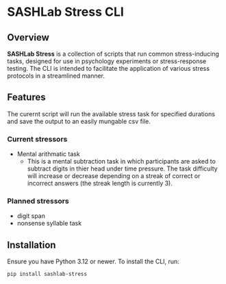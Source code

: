 
# SASHLab Stress CLI

## Overview

**SASHLab Stress** is a collection of scripts that run common stress-inducing tasks, designed for use in psychology experiments or stress-response testing. The CLI is intended to facilitate the application of various stress protocols in a streamlined manner.

## Features

The curernt script will run the available stress task for specified durations and save the output to an easily mungable csv file.

### Current stressors

 - Mental arithmatic task
   - This is a mental subtraction task in which participants are asked to subtract digits in thier head under time pressure. The task difficulty will increase or decrease depending on a streak of correct or incorrect answers (the streak length is currently 3). 


### Planned stressors

 - digit span
 - nonsense syllable task




## Installation
Ensure you have Python 3.12 or newer. To install the CLI, run:

```{shell}
pip install sashlab-stress
```

